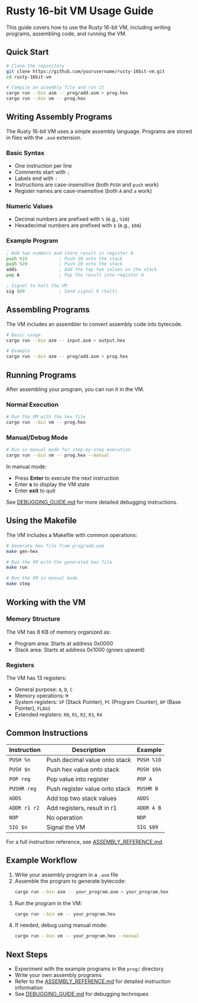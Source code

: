 # Rusty 16-bit VM Usage Guide

This guide covers how to use the Rusty 16-bit VM, including writing programs, assembling code, and running the VM.

## Quick Start

```bash
# Clone the repository
git clone https://github.com/yourusername/rusty-16bit-vm.git
cd rusty-16bit-vm

# Compile an assembly file and run it
cargo run --bin asm -- prog/add.asm > prog.hex
cargo run --bin vm -- prog.hex
```

## Writing Assembly Programs

The Rusty 16-bit VM uses a simple assembly language. Programs are stored in files with the `.asm` extension.

### Basic Syntax

- One instruction per line
- Comments start with `;`
- Labels end with `:`
- Instructions are case-insensitive (both `PUSH` and `push` work)
- Register names are case-insensitive (both `A` and `a` work)

### Numeric Values

- Decimal numbers are prefixed with `%` (e.g., `%10`)
- Hexadecimal numbers are prefixed with `$` (e.g., `$0A`)

### Example Program

```asm
; Add two numbers and store result in register A
push %10            ; Push 10 onto the stack
push %20            ; Push 20 onto the stack
adds                ; Add the top two values on the stack
pop A               ; Pop the result into register A

; Signal to halt the VM
sig $09             ; Send signal 9 (halt)
```

## Assembling Programs

The VM includes an assembler to convert assembly code into bytecode.

```bash
# Basic usage
cargo run --bin asm -- input.asm > output.hex

# Example
cargo run --bin asm -- prog/add.asm > prog.hex
```

## Running Programs

After assembling your program, you can run it in the VM.

### Normal Execution

```bash
# Run the VM with the hex file
cargo run --bin vm -- prog.hex
```

### Manual/Debug Mode

```bash
# Run in manual mode for step-by-step execution
cargo run --bin vm -- prog.hex --manual
```

In manual mode:
- Press **Enter** to execute the next instruction
- Enter **s** to display the VM state
- Enter **exit** to quit

See [DEBUGGING_GUIDE.md](DEBUGGING_GUIDE.md) for more detailed debugging instructions.

## Using the Makefile

The VM includes a Makefile with common operations:

```bash
# Generate hex file from prog/add.asm
make gen-hex

# Run the VM with the generated hex file
make run

# Run the VM in manual mode
make step
```

## Working with the VM

### Memory Structure

The VM has 8 KB of memory organized as:
- Program area: Starts at address 0x0000
- Stack area: Starts at address 0x1000 (grows upward)

### Registers

The VM has 13 registers:
- General purpose: `A`, `B`, `C`
- Memory operations: `M`
- System registers: `SP` (Stack Pointer), `PC` (Program Counter), `BP` (Base Pointer), `FLAGS`
- Extended registers: `R0`, `R1`, `R2`, `R3`, `R4`

## Common Instructions

| Instruction | Description | Example |
|-------------|-------------|---------|
| `PUSH %n`   | Push decimal value onto stack | `PUSH %10` |
| `PUSH $n`   | Push hex value onto stack | `PUSH $0A` |
| `POP reg`   | Pop value into register | `POP A` |
| `PUSHR reg` | Push register value onto stack | `PUSHR B` |
| `ADDS`      | Add top two stack values | `ADDS` |
| `ADDR r1 r2`| Add registers, result in r1 | `ADDR A B` |
| `NOP`       | No operation | `NOP` |
| `SIG $n`    | Signal the VM | `SIG $09` |

For a full instruction reference, see [ASSEMBLY_REFERENCE.md](ASSEMBLY_REFERENCE.md).

## Example Workflow

1. Write your assembly program in a `.asm` file
2. Assemble the program to generate bytecode:
   ```bash
   cargo run --bin asm -- your_program.asm > your_program.hex
   ```
3. Run the program in the VM:
   ```bash
   cargo run --bin vm -- your_program.hex
   ```
4. If needed, debug using manual mode:
   ```bash
   cargo run --bin vm -- your_program.hex --manual
   ```

## Next Steps

- Experiment with the example programs in the `prog/` directory
- Write your own assembly programs
- Refer to the [ASSEMBLY_REFERENCE.md](ASSEMBLY_REFERENCE.md) for detailed instruction information
- See [DEBUGGING_GUIDE.md](DEBUGGING_GUIDE.md) for debugging techniques
